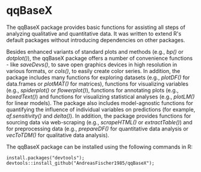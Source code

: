 # qqBaseX
The qqBaseX package provides basic functions for assisting all steps of analyzing qualitative and quantitative data. It was written to extend R's default packages without introducing dependencies on other packages. 

Besides enhanced variants of standard plots and methods (e.g., *bp()* or *dotplot()*), the qqBaseX package offers a number of convenience functions - like *saveDevs()*, to save open graphics devices in high resolution in various formats, or *cols()*, to easily create color series. In addition, the package includes many functions for exploring datasets (e.g., *plotDF()* for data.frames or *plotMAT()* for matrices), functions for visualizing variables (e.g., *spiderplot()* or *flowerplot()*), functions for annotating plots (e.g., *boxedText()*) and functions for visualizing statistical analyses (e.g., *plotLM()* for linear models). The package also includes model-agnostic functions for quantifying the influence of individual variables on predictions (for example, *af.sensitivity()* and *delta()*). In addition, the package provides functions for sourcing data via web-scraping (e.g., *scrapeHTML()* or *extractTable()*) and for preprocessing data (e.g., *prepareDF()* for quantitative data analysis or *vecToTDM()* for qualitative data analysis).

The qqBaseX package can be installed using the following commands in R:

```
install.packages("devtools");
devtools::install_github("AndreasFischer1985/qqBaseX");
```
